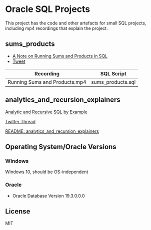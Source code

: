 # Oracle SQL Projects
This project has the code and other artefacts for small SQL projects, including mp4 recordings that explain the project.

## sums_products

- [A Note on Running Sums and Products in SQL](http://aprogrammerwrites.eu/?p=2679)
- [Tweet](https://twitter.com/BrenPatF/status/1219149845505683459)

Recording                     | SQL Script
------------------------------|------------------
Running Sums and Products.mp4 | sums_products.sql

## analytics_and_recursion_explainers

[Analytic and Recursive SQL by Example](http://aprogrammerwrites.eu/?p=2702)

[Twitter Thread](https://twitter.com/BrenPatF/status/1228210581108191233)

[README: analytics_and_recursion_explainers](analytics_and_recursion_explainers/README.md)
## Operating System/Oracle Versions
### Windows
Windows 10, should be OS-independent
### Oracle
- Oracle Database Version 19.3.0.0.0

## License
MIT
